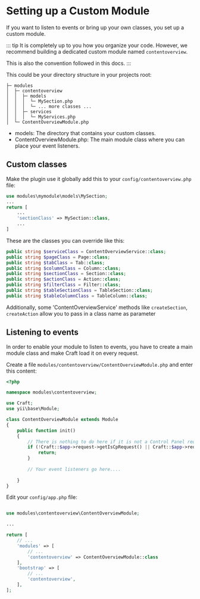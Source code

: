 # Setting up a Custom Module

If you want to listen to events or bring up your own classes, you set up a custom module.

::: tip
It is completely up to you how you organize your code. However, we recommend building a dedicated custom module named `contentoverview`.

This is also the convention followed in this docs.
:::

This could be your directory structure in your projects root:

```
├─ modules
│  ├─ contentoverview
│  │  ├─ models
│  │  │  └─ MySection.php
│  │  │  └─ ... more classes ...
│  │  ├─ services
│  │  │  └─ MyServices.php
│  └─ ContentOverviewModule.php
```

* models: The directory that contains your custom classes.
* ContentOverviewModule.php: The main module class where you can place your event listeners.

## Custom classes

Make the plugin use it globally add this to your `config/contentoverview.php` file:

```php
use modules\mymodule\models\MySection;
...
return [
    ...
    'sectionClass' => MySection::class,
    ...
]
```

These are the classes you can override like this:

```php
public string $serviceClass = ContentOverviewService::class;
public string $pageClass = Page::class;
public string $tabClass = Tab::class;
public string $columnClass = Column::class;
public string $sectionClass = Section::class;
public string $actionClass = Action::class;
public string $filterClass = Filter::class;
public string $tableSectionClass = TableSection::class;
public string $tableColumnClass = TableColumn::class;
```

Additionally, some 'ContentOverviewService' methods like `createSection`, `createAction` allow you to pass in a class name as parameter


## Listening to events

In order to enable your module to listen to events, you have to create a main module class and make Craft load it on every request.

Create a file  `modules/contentoverview/ContentOverviewModule.php` and enter this content:

```php
<?php

namespace modules\contentoverview;

use Craft;
use yii\base\Module;

class ContentOverviewModule extends Module
{
    public function init()
    {
        // There is nothing to do here if it is not a Control Panel request, or if we are on the login page.
        if (!Craft::$app->request->getIsCpRequest() || Craft::$app->request->getIsLoginRequest()) {
            return;
        }
        
        // Your event listeners go here....
        
    }
}
```

Edit your `config/app.php` file:

```php

use modules\contentoverview\ContentOverviewModule;

...

return [
    // ...
    'modules' => [
        // ...
        'contentoverview' => ContentOverviewModule::class
    ],
    'bootstrap' => [
        // ...
        'contentoverview',
    ],
];
```
